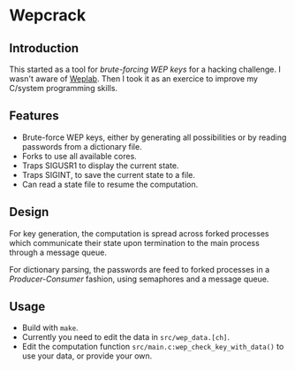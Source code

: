 # Wepcrack

## Introduction

This started as a tool for *brute-forcing WEP keys* for a hacking challenge. I
wasn't aware of [Weplab](http://weplab.sourceforge.net/). Then I took it as an
exercice to improve my C/system programming skills.

## Features

* Brute-force WEP keys, either by generating all possibilities or by reading
  passwords from a dictionary file.
* Forks to use all available cores.
* Traps SIGUSR1 to display the current state.
* Traps SIGINT, to save the current state to a file.
* Can read a state file to resume the computation.

## Design

For key generation, the computation is spread across forked processes which
communicate their state upon termination to the main process through a message
queue.

For dictionary parsing, the passwords are feed to forked processes in a
*Producer-Consumer* fashion, using semaphores and a message queue.

## Usage

* Build with `make`.
* Currently you need to edit the data in `src/wep_data.[ch]`.
* Edit the computation function `src/main.c:wep_check_key_with_data()` to use
  your data, or provide your own.
